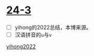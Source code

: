 # [24-3](https://github.com/dululu/notes/issues/11)

- [ ] yihong的2022总结，本博来源。
- [ ] 汉语拼音的`u`与`v`

[yihong2022](https://github.com/yihong0618/2020?tab=readme-ov-file)